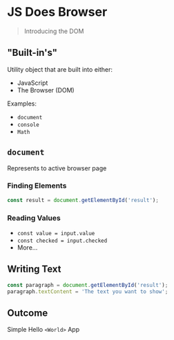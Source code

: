 JS Does Browser 
===

> Introducing the DOM

## "Built-in's"

Utility object that are built into either:
* JavaScript
* The Browser (DOM)

Examples:
* `document`
* `console`
* `Math`

## `document`

Represents to active browser page

### Finding Elements

```js
const result = document.getElementById('result');
```

### Reading Values

* `const value = input.value`
* `const checked = input.checked`
* More...

## Writing Text

```js
const paragraph = document.getElementById('result');
paragraph.textContent = 'The text you want to show';
```

## Outcome

Simple Hello `<World>` App